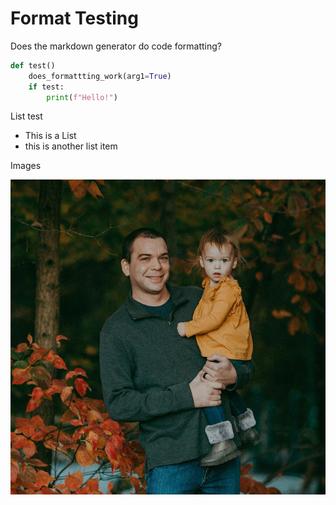 # Format Testing

Does the markdown generator do code formatting?

```python
def test()
	does_formattting_work(arg1=True)
	if test:
		print(f"Hello!")
```

List test

- This is a List
- this is another list item

Images

![Avatar.jpg](images/Avatar.jpg)
